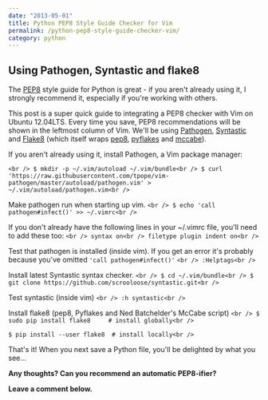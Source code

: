 ```yaml
---
date: "2013-05-01"
title: Python PEP8 Style Guide Checker for Vim
permalink: /python-pep8-style-guide-checker-vim/
category: python
---
```

## Using Pathogen, Syntastic and flake8

The <a title="PEP8 python style guide" href="http://www.python.org/dev/peps/pep-0008/" target="_blank">PEP8</a> style guide for Python is great - if you aren't already using it, I strongly recommend it, especially if you're working with others.

This post is a super quick guide to integrating a PEP8 checker with Vim on Ubuntu 12.04LTS. Every time you save, PEP8 recommendations will be shown in the leftmost column of Vim. We'll be using <a title="Pathogen vim package manager" href="https://github.com/tpope/vim-pathogen" target="_blank">Pathogen</a>, <a title="Syntastic vim syntax checker" href="https://github.com/scrooloose/syntastic" target="_blank">Syntastic</a> and <a title="Flake8" href="https://pypi.python.org/pypi/flake8" target="_blank">Flake8</a> (which itself wraps <a title="pep8 checker" href="https://pypi.python.org/pypi/pep8" target="_blank">pep8</a>, <a title="pyflakes" href="https://pypi.python.org/pypi/pyflakes" target="_blank">pyflakes</a> and <a title="mccabe script" href="https://pypi.python.org/pypi/mccabe" target="_blank">mccabe</a>).

If you aren't already using it, install Pathogen, a Vim package manager:

`<br />
$ mkdir -p ~/.vim/autoload ~/.vim/bundle<br />
$ curl 'https://raw.githubusercontent.com/tpope/vim-pathogen/master/autoload/pathogen.vim' > ~/.vim/autoload/pathogen.vim<br />
`

Make pathogen run when starting up vim.
`<br />
$ echo 'call pathogen#infect()' >> ~/.vimrc<br />
`

If you don't already have the following lines in your ~/.vimrc file, you'll need to add these too:
`<br />
syntax on<br />
filetype plugin indent on<br />
`

Test that pathogen is installed (inside vim). If you get an error it's probably because you've omitted `'call pathogen#infect()'`
`<br />
:Helptags<br />
`

Install latest Syntastic syntax checker.
`<br />
$ cd ~/.vim/bundle<br />
$ git clone https://github.com/scrooloose/syntastic.git<br />
`

Test syntastic (inside vim)
`<br />
:h syntastic<br />
`

Install flake8 (pep8, Pyflakes and Ned Batchelder's McCabe script)
`<br />
$ sudo pip install flake8     # install globally<br />
`

` $ pip install --user flake8  # install locally<br />
`

That's it! When you next save a Python file, you'll be delighted by what you see...

**Any thoughts? Can you recommend an automatic PEP8-ifier?**

**Leave a comment below.**
